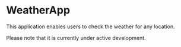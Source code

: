 # WeatherApp

This application enables users to check the weather for any location. 

Please note that it is currently under active development.
